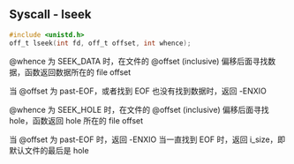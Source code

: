 ## Syscall - lseek


```c
#include <unistd.h>
off_t lseek(int fd, off_t offset, int whence);
```

@whence 为 SEEK_DATA 时，在文件的 @offset (inclusive) 偏移后面寻找数据，函数返回数据所在的 file offset

当 @offset 为 past-EOF，或者找到 EOF 也没有找到数据时，返回 -ENXIO


@whence 为 SEEK_HOLE 时，在文件的 @offset (inclusive) 偏移后面寻找 hole，函数返回 hole 所在的 file offset

当 @offset 为 past-EOF 时，返回 -ENXIO
当一直找到 EOF 时，返回 i_size，即默认文件的最后是 hole
